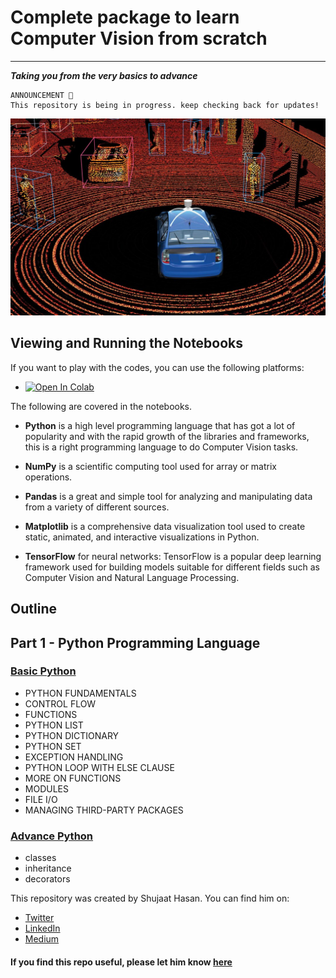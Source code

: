 # **Complete package to learn Computer Vision from scratch**
****************
***Taking you from the very basics to advance***

```
ANNOUNCEMENT 🚀
This repository is being in progress. keep checking back for updates!
```

![toolss](https://github.com/shujaat81/become_a_computer_vision_expert/blob/main/images/git_readme_cover.jpeg)

## Viewing and Running the Notebooks

If you want to play with the codes, you can use the following platforms: 

* <a href="https://colab.research.google.com/github/shujaat81/become_a_computer_vision_expert" target="_parent"><img src="https://colab.research.google.com/assets/colab-badge.svg" alt="Open In Colab"/></a>

The following are covered in the notebooks.

* **Python** is a high level programming language that has got a lot of popularity and with the rapid growth of the libraries and frameworks, this is a right programming language to do Computer Vision tasks.

* **NumPy** is a scientific computing tool used for array or matrix operations. 

* **Pandas** is a great and simple tool for analyzing and manipulating data from a variety of different sources.

* **Matplotlib** is a comprehensive data visualization tool used to create static, animated, and interactive visualizations in Python.

* **TensorFlow** for neural networks: TensorFlow is a popular deep learning framework used for building models suitable for different fields such as Computer Vision and Natural Language Processing.


## Outline


## Part 1 - Python Programming Language


### [Basic Python](https://github.com/shujaat81/become_a_computer_vision_expert/blob/main/Python_Programming_Language/Basic_python/basic_python_notebook.ipynb)

* PYTHON FUNDAMENTALS
* CONTROL FLOW
* FUNCTIONS
* PYTHON LIST
* PYTHON DICTIONARY
* PYTHON SET
* EXCEPTION HANDLING
* PYTHON LOOP WITH ELSE CLAUSE
* MORE ON FUNCTIONS
* MODULES
* FILE I/O
* MANAGING THIRD-PARTY PACKAGES

### [Advance Python](https://github.com/shujaat81/become_a_computer_vision_expert/blob/main/Python_Programming_Language/advance_python/advance_python_notebook.ipynb)

* classes
* inheritance
* decorators

This repository was created by Shujaat Hasan. You can find him on: 
* [Twitter](https://twitter.com/hasanshujaat)
* [LinkedIn](https://www.linkedin.com/in/shujaat-hasan-964a9423/)
* [Medium](https://medium.com/@hasanshujaat4)


#### If you find this repo useful, please let him know [here](https://twitter.com/hasanshujaat)


